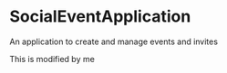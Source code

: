 # SocialEventApplication
An application to create and manage events and invites

This is modified by me


